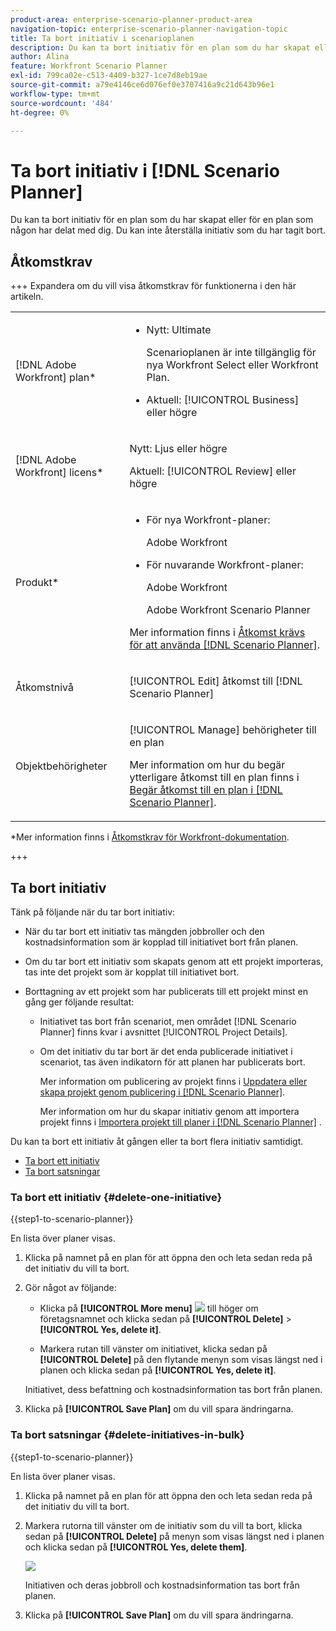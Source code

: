 ```yaml
---
product-area: enterprise-scenario-planner-product-area
navigation-topic: enterprise-scenario-planner-navigation-topic
title: Ta bort initiativ i scenarioplanen
description: Du kan ta bort initiativ för en plan som du har skapat eller för en plan som någon har delat med dig. Du kan inte återställa initiativ som du har tagit bort.
author: Alina
feature: Workfront Scenario Planner
exl-id: 799ca02e-c513-4409-b327-1ce7d8eb19ae
source-git-commit: a79e4146ce6d076ef0e3707416a9c21d643b96e1
workflow-type: tm+mt
source-wordcount: '484'
ht-degree: 0%

---
```


# Ta bort initiativ i [!DNL Scenario Planner]

Du kan ta bort initiativ för en plan som du har skapat eller för en plan som någon har delat med dig. Du kan inte återställa initiativ som du har tagit bort.

## Åtkomstkrav

+++ Expandera om du vill visa åtkomstkrav för funktionerna i den här artikeln.

<table style="table-layout:auto"> 
 <col> 
 <col> 
 <tbody> 
  <tr> 
   <td> <p>[!DNL Adobe Workfront] plan*</p> </td> 
   <td> <ul></li>
   <li><p>Nytt: Ultimate </p></li>
   <p>Scenarioplanen är inte tillgänglig för nya Workfront Select eller Workfront Plan. </p>
   <li><p>Aktuell: [!UICONTROL Business] eller högre</p></ul>
   </td> 
  </tr> 
  <tr> 
   <td> <p>[!DNL Adobe Workfront] licens*</p> </td> 
   <td> <p>Nytt: Ljus eller högre</p> 
   <p>Aktuell: [!UICONTROL Review] eller högre</p> </td> 
  </tr> 
  <tr> 
   <td>Produkt* </td> 
   <td> <ul><li><p>För nya Workfront-planer:</p><p> Adobe Workfront</li></p>
   <li><p>För nuvarande Workfront-planer: </p>
   <p>Adobe Workfront</p> <p>Adobe Workfront Scenario Planner</p></li></ul>

<p>Mer information finns i <a href="../scenario-planner/access-needed-to-use-sp.md" class="MCXref xref">Åtkomst krävs för att använda [!DNL Scenario Planner]</a>. </p> </td> 
  </tr> 
  <tr data-mc-conditions=""> 
   <td>Åtkomstnivå </td> 
   <td> <p>[!UICONTROL Edit] åtkomst till [!DNL Scenario Planner]</p> </td> 
  </tr> 
  <tr data-mc-conditions=""> 
   <td> <p>Objektbehörigheter </p> </td> 
   <td> <p>[!UICONTROL Manage] behörigheter till en plan</p> <p>Mer information om hur du begär ytterligare åtkomst till en plan finns i <a href="../scenario-planner/request-access-to-plan.md" class="MCXref xref">Begär åtkomst till en plan i [!DNL Scenario Planner]</a>.</p> </td> 
  </tr> 
 </tbody> 
</table>

*Mer information finns i [Åtkomstkrav för Workfront-dokumentation](/help/quicksilver/administration-and-setup/add-users/access-levels-and-object-permissions/access-level-requirements-in-documentation.md).

+++

## Ta bort initiativ

Tänk på följande när du tar bort initiativ:

* När du tar bort ett initiativ tas mängden jobbroller och den kostnadsinformation som är kopplad till initiativet bort från planen.
* Om du tar bort ett initiativ som skapats genom att ett projekt importeras, tas inte det projekt som är kopplat till initiativet bort.
* Borttagning av ett projekt som har publicerats till ett projekt minst en gång ger följande resultat:

   * Initiativet tas bort från scenariot, men området [!DNL Scenario Planner] finns kvar i avsnittet [!UICONTROL Project Details].
   * Om det initiativ du tar bort är det enda publicerade initiativet i scenariot, tas även indikatorn för att planen har publicerats bort.

     Mer information om publicering av projekt finns i [Uppdatera eller skapa projekt genom publicering i  [!DNL Scenario Planner]](../scenario-planner/publish-scenarios-update-projects.md).

     Mer information om hur du skapar initiativ genom att importera projekt finns i [Importera projekt till planer i  [!DNL Scenario Planner]](../scenario-planner/import-projects-to-plans.md) .

Du kan ta bort ett initiativ åt gången eller ta bort flera initiativ samtidigt.

* [Ta bort ett initiativ](#delete-one-initiative)
* [Ta bort satsningar](#delete-initiatives-in-bulk)

### Ta bort ett initiativ {#delete-one-initiative}

{{step1-to-scenario-planner}}

En lista över planer visas.

1. Klicka på namnet på en plan för att öppna den och leta sedan reda på det initiativ du vill ta bort.
1. Gör något av följande:

   * Klicka på **[!UICONTROL More menu]** ![](assets/more-menu.png) till höger om företagsnamnet och klicka sedan på **[!UICONTROL Delete]** > **[!UICONTROL Yes, delete it]**.

   * Markera rutan till vänster om initiativet, klicka sedan på **[!UICONTROL Delete]** på den flytande menyn som visas längst ned i planen och klicka sedan på **[!UICONTROL Yes, delete it]**.

   Initiativet, dess befattning och kostnadsinformation tas bort från planen.

1. Klicka på **[!UICONTROL Save Plan]** om du vill spara ändringarna.

### Ta bort satsningar {#delete-initiatives-in-bulk}

{{step1-to-scenario-planner}}

En lista över planer visas.

1. Klicka på namnet på en plan för att öppna den och leta sedan reda på det initiativ du vill ta bort.
1. Markera rutorna till vänster om de initiativ som du vill ta bort, klicka sedan på **[!UICONTROL Delete]** på menyn som visas längst ned i planen och klicka sedan på **[!UICONTROL Yes, delete them]**.

   ![](assets/bottom-manage-initiative-menu-350x45.png)

   Initiativen och deras jobbroll och kostnadsinformation tas bort från planen.

1. Klicka på **[!UICONTROL Save Plan]** om du vill spara ändringarna.

